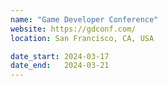 ```yaml
---
name: "Game Developer Conference"
website: https://gdconf.com/
location: San Francisco, CA, USA

date_start: 2024-03-17
date_end:   2024-03-21
---
```


